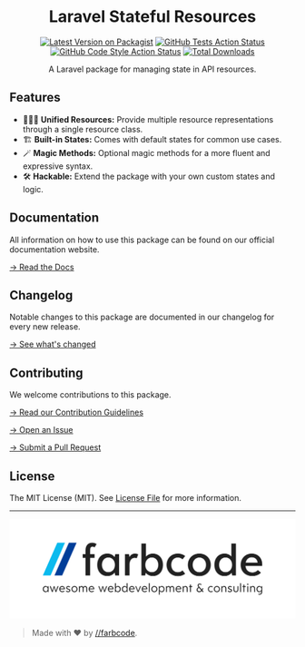 <div align="center">
<h1> Laravel Stateful Resources </h1>

[![Latest Version on Packagist](https://img.shields.io/packagist/v/farbcode/laravel-stateful-resources.svg?style=flat-square)](https://packagist.org/packages/farbcode/laravel-stateful-resources)
[![GitHub Tests Action Status](https://img.shields.io/github/actions/workflow/status/farbcodegmbh/laravel-stateful-resources/run-tests.yml?branch=main&label=tests&style=flat-square)](https://github.com/farbcodegmbh/laravel-stateful-resources/actions?query=workflow%3Arun-tests+branch%3Amain)
[![GitHub Code Style Action Status](https://img.shields.io/github/actions/workflow/status/farbcodegmbh/laravel-stateful-resources/fix-php-code-style-issues.yml?branch=main&label=code%20style&style=flat-square)](https://github.com/farbcodegmbh/laravel-stateful-resources/actions?query=workflow%3A"Fix+PHP+code+style+issues"+branch%3Amain)
[![Total Downloads](https://img.shields.io/packagist/dt/farbcode/laravel-stateful-resources.svg?style=flat-square)](https://packagist.org/packages/farbcode/laravel-stateful-resources)

<p>A Laravel package for managing state in API resources.</p>
</div>

## Features

-   🧘🏻‍♂️ **Unified Resources:** Provide multiple resource representations through a single resource class.
-   🏗️ **Built-in States:** Comes with default states for common use cases.
-   🪄 **Magic Methods:** Optional magic methods for a more fluent and expressive syntax.
-   🛠️ **Hackable:** Extend the package with your own custom states and logic.

## Documentation

All information on how to use this package can be found on our official documentation website.

[→ Read the Docs](https://stateful-resources.farbcode.net)

## Changelog

Notable changes to this package are documented in our changelog for every new release.

[→ See what's changed](CHANGELOG.md)

## Contributing

We welcome contributions to this package.

[→ Read our Contribution Guidelines](CONTRIBUTING.md)

[→ Open an Issue](https://github.com/farbcodegmbh/laravel-stateful-resources/issues)

[→ Submit a Pull Request](https://github.com/farbcodegmbh/laravel-stateful-resources/pulls)

## License

The MIT License (MIT). See [License File](LICENSE.md) for more information.

---

<a href="https://farbcode.net" target="_blank">
    <picture>
        <source media="(prefers-color-scheme: dark)" srcset="https://raw.githubusercontent.com/farbcodegmbh/laravel-stateful-resources/HEAD/art/farbcode-logo-dark.png">
        <source media="(prefers-color-scheme: light)" srcset="https://raw.githubusercontent.com/farbcodegmbh/laravel-stateful-resources/HEAD/art/farbcode-logo-light.png">
        <img alt="farbcode Logo" src="https://raw.githubusercontent.com/farbcodegmbh/laravel-stateful-resources/HEAD/art/farbcode-logo-light.png">
    </picture>
</a>

> Made with ❤️ by [//farbcode](https://farbcode.net).
